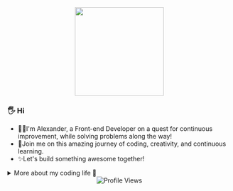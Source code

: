 <div align="center">
  <img src="https://media.tenor.com/-hWWcfwUzTAAAAAi/when-you.gif" width="200"/>
</div>

### 🖐️ Hi

- 👨‍💻I'm Alexander, a Front-end Developer on a quest for continuous improvement, while solving problems along the way! </br>
- 🤝Join me on this amazing journey of coding, creativity, and continuous learning. </br>
- ✨Let's build something awesome together!

 <details>
  <summary> More about my coding life 🚀 </summary>

### Navigation

- [About Me](#about-me-)
- [Technology Stack](#technology-stack-)
- [How to reach me](#how-to-reach-me-)

---

<div align="center">
  <img src="https://media.tenor.com/vZZEPrwfe6AAAAAi/happy-amine.gif" width="200"/> </br>
</div>

### About Me :

- :man_technologist: I am a Front-end developer looking for new experiences and professional growth.
- :electron: I am currently actively learning React/TypeScript to improve my development skills.
- :mortar_board: Holder of a JavaScript certification, showcasing proficiency in fundamental web development.

 <details>
  <summary> Click here to view JS certification </summary>
 </br>
   
  <div align="center">
    <img src="https://i.ibb.co/sbjLfCs/IMG-6411.png"/> </br>
  </div>
 </details>
 
---

<div align="center">
  <img src="https://media.tenor.com/yS3AotsDZmgAAAAi/animation-boy.gif" width="200"/> </br>
</div>

### Technology Stack :

<div>
  <img src="https://www.svgrepo.com/show/349402/html5.svg" title="HTML5" alt="HTML" width="45" height="45"/>
  <img src="https://www.svgrepo.com/show/349330/css3.svg"  title="CSS3" alt="CSS" width="45" height="45"/>
  <img src="https://www.svgrepo.com/show/349502/sass.svg" title="Sass" **alt="Sass" width="45" height="45"/>
  <img src="https://www.svgrepo.com/show/355081/js.svg" title="JavaScript" alt="JavaScript" width="45" height="45"/>
  <img src="https://www.svgrepo.com/show/452242/jquery.svg" title="Jquery" alt="Jquery" width="45" height="45"/>
  <img src="https://www.svgrepo.com/show/354259/react.svg" title="React" **alt="React" width="45" height="45"/>
  <img src="https://www.svgrepo.com/show/354007/lodash.svg" title="Lodash" alt="Lodash" width="45" height="45"/>
  <img src="https://www.svgrepo.com/show/331724/github-code-source.svg" title="Git" **alt="Git" width="45" height="45"/>
  <img src="https://www.svgrepo.com/show/303440/gulp-logo.svg" title="Gulp" **alt="Gulp" width="45" height="45"/>
  <img src="https://www.svgrepo.com/show/354987/figma.svg" title="Figma" **alt="Figma" width="45" height="45"/>
  <img src="https://www.svgrepo.com/show/475668/photoshop-color.svg" title="Photoshop" **alt="Photoshop" width="45" height="45"/>
</div>

### My Github Stats :

  <img height=200 src="https://github-readme-stats.vercel.app/api/top-langs/?username=poltoratskyi&hide=c%23" alt="Language used" />
 
---

<div align="center">
  <img src="https://media.tenor.com/7Hu7qzFdgxQAAAAi/okay.gif" width="200"/>
 </div>

### How to reach me :

 <details>
  <summary>Email </summary>
 </br>
   
  poltoratskyialexander@gmail.com
 </details>

  <details>
  <summary>SimpleX Chat </summary>
 </br>
   
  <a href="https://simplex.chat/contact#/?v=1-4&smp=smp%3A%2F%2FZKe4uxF4Z_aLJJOEsC-Y6hSkXgQS5-oc442JQGkyP8M%3D%40smp17.simplex.im%2FzBpStVueK_9NcNKGgWWZuAw4EuibJks7%23%2F%3Fv%3D1-2%26dh%3DMCowBQYDK2VuAyEAzFBHs6ZksFf4chVCsrjlbqNb1HoVra57zWxeCdnjMUI%253D%26srv%3Dogtwfxyi3h2h5weftjjpjmxclhb5ugufa5rcyrmg7j4xlch7qsr5nuqd.onion">
<img src="https://img.shields.io/badge/SimpleX_Chat-%231877F2.svg?style=for-the-badge&logo=simplelogin&logoColor=white" alt="SimpleX Chat"/>
  </a>
 </details>

 <details>
  <summary>PGP Public Key - optional </summary>
  <br/>

```

-----BEGIN PGP PUBLIC KEY BLOCK-----

mQINBGWfE+IBEADG7HqH4OzmS1EhYgRphUiYjyrgiLewhRgaoo7mKoyOaPtdyVAY
D5HFEkSj2Icsl8VFms0zRhKTnnlCOCma7KRY31B3oYVKBy2CI7hmJFjU+Pc3GVsS
C1gJhzECrsekDdoRt+Qi0f3OsY176YyIobYHXMOJhlWLdx+HAqkNB6J56f5s5mEV
31/ZPoOCrX7oe1Ew0DJH8PNS8y/886FvBOoGqiW4ZVF3kBWUTL1gAq+WnwVwJxhx
UNnt1muj90U/t+kLflpLB0JYWJR+MmiI+XYvkgpaz1VObpzJQo4ya6syZwH7zv8t
3WuiPpqxfEqnlxRDn+UG4z8EginCAAeXvlWipaojiJBCEe5EV6MHtX5o+jkiJe7z
Gp4JMlnR73kKUvAfODuYrPGcSSZaj34l+mnFIrsqT7t4tngXg9P+tXakGDN4EO4Y
u2aYCXG04Ff040IDd0l2HZtT6sbO5Qi+dCsxZcsTJLWyA9v2dWai7J9YIbUbRCCL
XmmDl8Bs/VdzHdET+tlP2Rdh9/ohaayV0241ytgRWl0psfgdz6abJKgF6FSzc9uh
CSQZlJ+FXHdTuO4ANaIaiWnW8CiHNETvWv6ukDz3bldbRtJh003/HBXTKaCzDJDB
Oj1NnruxEUp8am8PZYiGLsh74eys+Lkz106E4xRJj1IFKV3NYx64C5lm1wARAQAB
tBthbW5lc2lhIDxhbW5lc2lhQGdtYWlsLmNvbT6JAlcEEwEIAEEWIQRNqBzSz9NM
IUGNyrPTmGTOYUPfqQUCZZ8T4gIbAwUJBaRCvgULCQgHAgIiAgYVCgkICwIEFgID
AQIeBwIXgAAKCRDTmGTOYUPfqbr2D/9QEBpY5BQGBWugBAhwoSGMew91rkeIohva
jbE5VoIsqjSZUvacSxQPZffglbBL1haM7CiNE6uJEBD/vnSMjnVczG3gPBbvAElM
xcm05fX7ajs5KPd6V88vJAR7X1elMgTofUytroK7xGNNhtg7k4P7OO09cQbhN3hI
oN5tAXsA6BCWWFB9dXZHKYFRzIV64C1tQrqcUA2nk6bczCwaqKpEIaMH2p1u2S2X
gTDgWWZAZjOo/enjob2U++aT7ybhMfTtJPCqX8eqQR34pFGjJ4YrdcmdsBvmOpSi
tuQB/kyCXwOFwCtOfTpq7Mh7vFTdHL7FPBvK8bZKsEb1V88r6UfzYPvgtNTg6a6I
U2hs5TZ2c4tRM1FRjSkp0ReMUHWpF5MDKNrjZxW/afoNqA/Fy5Wol5C3ANgYY2y6
pl94Hffds7nhswdu1FVeDnKQrgjRAwZoh05eovT1MkxvIPa7F5tL/atdappobBgy
5VhuqeOFX6mIWAoUSUPTyKOSCtZ37oeiVRCcqUU9rqpOFO6lAY/gud4jafb0iCep
W/5GSuODkED2wIzY2Plqtfl6dJW1PUvEbHwt0xqe60tuXeiQcuE9A6YlDGQE+UGp
/s8251xHXEpcN1KUxjn4hzTbcKuyxUhtsEHKVcTO8am0fionNNco4AYBrm9fpWN9
nvA2b4x7xbkCDQRlnxPiARAAoLGqU7gH/D6k2W/hfIQ6qdukoOKweCfMrTaqJoKt
Of18Ig2mPA9XVXsjoH8JlFpAXlVxxIppefmMQ+f6f5Dw+aCy8m4q1VcAp/jTOAJw
uWInXOFZdGVQmeqE35gvlHJ7GJCgvJl4F3x2ipJ4tTUj9UG6aX/kVE7yb2wV/u7u
YRwK1ffmYTr+lY/9C1nd6AS8VcsZjb4B4bSIXXjUd6N9u024APn343qzjmqNEEMt
77uKgiJWhTGEx+t0pKq3QQj42PJ5RsuSPTU5zppx0+N+bqOupthrPEG6dk2oU8Ng
h/7epc+MS4knIaots/dWPJRLuEcqlCcqIermb4DdZ3wrHIWCiK8a1613dzVhqJg+
Q6fNhOEV28xhpYmpFzsVw7lRqxjllLaTwK1m7SAsbM4qdrCPxWaQSts4Q+dnQWE0
lKJ/72EkLupQKaDKFaIdmhlVoccj2nB9EVffkVhlK24FVs1nzos9I6MVTlBfepPu
k4Tu+yQAzugo5VtRDw/ju6J2i9QE1FIkxIsjO24L2YohhP5zbFSLW1XlnK+EiSeQ
Wn9ubqZ+XNjHXpyhXiENN7LMstQhWSn/G/fWLrYKFOs3Y9WzgBqGSm14hoWK1oNl
xBsvpqUV0EqU9vjw3VeSlxkwCZHMRzHe7S/VCifm4lWMPD/LZYLRgATI6GHtzsly
AfEAEQEAAYkCPAQYAQgAJhYhBE2oHNLP00whQY3Ks9OYZM5hQ9+pBQJlnxPiAhsM
BQkFpEK+AAoJENOYZM5hQ9+povgQAJrU8zt5C5Y7UbWdowtTdS29z7wSBho2XhNf
nNcE+/1lWMKHm2XblhXa7TZtJrrlBLe0xfVcEJCrL8DpEPwmFIak/IdnCKqJin92
9CbihFc9VPSpkeRbf7FAKGFKPBM44+Tpn9cEhYeRk6bC+cBLu8vVuC9ieDL+gc72
OJHiDP0DEYoIn1smtx+s3g7mxc/LKnQO8ctrR+7sg/o2E3OxzMAfGfVCWaW4wBu6
8lG8XhAQJHNJRd8aqhZfo0+563xmgQruGAk6LlEBHSqHMh3lbIIV3vx8zLqA05I1
33rJeQMG81hcIdLJHpld0+ZC4nZeWqNg1oAswP93LdXCwEADqV+iJLMMc04PqNBZ
h4pITjSugyn+D1Uw6M6RE5HmN+i0By4E6SsLPWAtRRQjK2oE2ulioLE1C6RUqp+P
ztL8E/3VGrC3A2BagbwexfSTRwfPoaEqjlsDkhrzZiIQU0IkOfpS95GJCNWeRw2n
3ROBZa0sJeuttMw1bigSDuq0v/JOlxop9avyrXiGs93cIcnhymK3Sa3IXNs1eV2I
L8AUCOFwz4wXgMyEpFuIBKLO+sULWsmX6SkjbxohgVZgJB2e4FtMs2fJ1mk93j64
rLiy3OIXig8K+cbX+pDafJVh+4wUOYdow1jXdD8DsVkZWeqsuZEpHFn4NFzeJlZ6
a8inoh+A
=OVGZ

-----END PGP PUBLIC KEY BLOCK-----

```

</details>

<details>
  <summary>SSH Public Key - optional</summary>
  <br/>

```

-----BEGIN PUBLIC KEY-----

MIIIIjANBgkqhkiG9w0BAQEFAAOCCA8AMIIICgKCCAEAvlIgVt2OrI4sFT+QzITF
RrrOxvUzXvd3SIUsmAUd7qe+oLyBBV6JOnBcy0bW5mCPii8cjchbQPHvFbAxCUdp
Q0Hzlslcjhq/8XhL/7RoDuHc7KxXFEc5Ybmk/CQEZQ/FDFcMG0Q7c9MMbgdOBSgg
Yf6svFWB82PLrAO1+jqpCTmRwqstw3EiITl/mrR6wF3LN8VgX1AL9t1z0Wsn6LhS
vI4fwnre7VQBBy64bRzvYSlRRjBP0eHGiOWSw3jxAqp+F/PJf2IDs/MSkIWlqaOE
3gY+b+qZOsIP430xdi77EVFsg/dAP78MkCazvtiVAUM1thJUAb37wnkrvQjUP4BZ
QqqyJfdmJZo3v0xMYmUGI2+oxLjq5IYRnmxVpnyQI1TCoYqtszT7lVh4A7WiqEPy
4oIqpFvoHCnHJqrDJ50R7KSePUPemWNjn0FDAtn2lFBBp0dZuo+03uPz7U0nsCi/
JPNrUwXhKXjcX7R7iNqp2eH8xlyXGAayS+yLxoZpkmizLmlP+X9sC+4V+m8FVNc2
kf11jg+wjPdrxY+Y1INLz5fdOACuDY5Rsx60b2cafUiP9lSm7JmBC09ds9WbgO2x
LEW9i8ipz25Y3KfjWBq5Bew69hNNMBxiokFIzdItcbqvjmWkGRyFsebKyaPC8rRH
6sEfqT/0xd7MXlVH/aQpWH2w/Qsb3FZAaV8+JQlDD0b+iIk8e4UYM9lJ0WfIaG6v
16w92q084InI2wksWOevKhVm+/kdYH4ymTFr+gOXE1Y9g/F34Y1tlH1HSy59XVYL
GwQpXCThQecabWZJiXusuhWrvQTHSP4VfMDf8kSXebNYk7by0ETSbs6PtZfnukov
7D7K9lPKIuIRt5h59TipmGXdyzKPSpmFubu62l9nSUtccZF0eob+VVOJam5X9r4Z
V5PqZZJKw36Hcsz7Cs8BQ9wt4B+acpxBfCc1LVJBKp+H7B0XSBzJleu0kRt463Km
j1sJWKrY1X0tdNAefLfH38kxyeinPwyyxJ9fiAnwNRcL4gylhp76vmZ7KjcdThXz
gphBiRRj6jd0oAnHm2OL4IsUyEGifv6bC3/rsPQb7ICsjRBajfJ8eWnuzI1ke+rJ
9mgz3e5hfZxAktaHj4aZi59FS3jXHKXbF+sdG2j3ehkCIJgoha3lwqEbYVJKdO+g
Xms53hbgNlxxH93rVLcJumOtHoRg6y5Y+sJOHtnu/tqwqJcR+l8tVhMZIYRwecZD
ALZ0tFS4U/ccK6g8aPeWGl1+A82/A2FMAyhugTjN2juXAWWTRwhRghNTzq/GyJJe
5b7S6/HmXkHv5ZLhUFNLyyVSwUpElm2rC3lLcyj8fRXsFNWnI7drv1/mQaXc7IA2
CxIfBSFQ+8h8Ca8m48od0VDTRfUgQrsN6sCHDpJ/vVFkn2udPW1sX0SVdN4bQSwJ
AQ96w3clEQ8n5OfKzapDpDYPyZiUhTd7aMHrsB/becpn8Kh0rPZ+QHGrLEZtaTsd
YUVq/yaneJOw17Jkb5bCBqqWlQ56zY7Kem0ND8s7hw8mzYC07tiofLGGRq678jTf
atvOKsBG8x/2JuSqUioinYCg9uu1cMi2KkuokZcY6y5UJfnje8UTxI1SvwwZT4cF
hjwHEiiD0N+8vGULAWx/kKNJxmhIt9P0W0w+xK9AHoYHKjFqw8qtiCyU/Njr0Ngv
JIX94A4Kf6yooOUzuNsYdLl1yWNURpv37Q6mv1mMQPyQuXBtRFlRySIpDJDF/5B4
kdd5WxN8Ozt8563siyAkD1b36Vv2OLRQWMcFq8cXTZj7FCFUCpejs+Jyw+BQZd2M
s/HKJma1U1R84Dt1luA98gLPLYqe3gxUJnB/hGsMk9X474hLd/zsLLrTQKvoPYe4
8TZBRzkoaql7CHqXGZJRUbE6nWtrPbSfRuKQV9zxMsU9z9MKs4ylh511d5DeOux/
++tfV6l2MgGErzlxNLXfJuV5tFVLgc50ZzAFF8lycEDqPnWe5BytnNiBeCLIidwL
+IQWxLsQbtvaPCJ3E39DGcH+EPncDZEvfuWXVkstv4XNwIiMFmkiQtdw++lzcnwB
V6wia5ODmwf7noRtKV9hCXD90uASJKygtz+Do0BmbKBixwEbhrixrUswm3NESbBv
lRy4Y/djgQNTG/8/byAEnKnmSf68NQrmiWskjtyKTgXxl27pLlCWBrtABNAXPcJO
fy1013ycXX/IIK4AftMsXqDGUYXOmIdkStLR2bGBh+ICPM4gNyeOcLV806qpkn2P
ATO14va7q//RTaGj2BbkdjFFPHu1tal3ynHUYOT5Zq7neROssszIvKQ17KS7NEpg
B7FZTeioFYd7B1K9d0wU7EF2kW5lUz50hKQep/pmDDhpT/Q4xivachwvPsdRFO0B
L2hTpcVHahL1GHST/AL7JZxvCNPDHehnoNdZ5arslhER7/EqvifrFBDy1Pptqx5l
kOl9XHB13u5DorG2MqbFt85y81cRybwBIJ6d8sXGbT4G38llh80ch51coOBYykPB
1Pq1mnC84W90LBVzp4EyTTiZzVsgvnGWaFRlatMtgDaJFMPyREI69FOKWQ7qoAXS
uHaHwjLwYE81vNf+wWgROWOHjU5+oMck04iRWtf7A29kpdFa+aexWPWNFnaj7Jp6
K9wliGaIJ1+LUgx4KrPzngZat9Zotdw+d1q0Rwm0sO/LMVA8Xvyx38Wn+FuE2NTZ
ytVAu0OnMB7jVvnhrdj94FECAwEAAQ==

-----END PUBLIC KEY-----

```

</details>
 
</details>

<div align="center">
  <img src="https://komarev.com/ghpvc/?username=poltoratskyi&style=flat-square&color=blue" alt="Profile Views"/>
</div>
